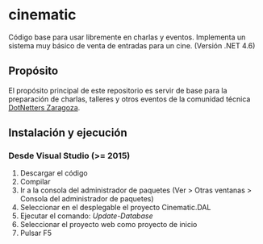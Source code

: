 # cinematic

Código base para usar libremente en charlas y eventos. Implementa un sistema muy básico de venta de entradas para un cine. (Versión .NET 4.6)

## Propósito

El propósito principal de este repositorio es servir de base para la preparación de charlas, talleres y otros eventos de la comunidad técnica [DotNetters Zaragoza](http://dotnetters.es).

## Instalación y ejecución

### Desde Visual Studio (>= 2015)

1. Descargar el código
2. Compilar
3. Ir a la consola del administrador de paquetes (Ver > Otras ventanas > Consola del administrador de paquetes)
4. Seleccionar en el desplegable el proyecto Cinematic.DAL
5. Ejecutar el comando: *Update-Database*
8. Seleccionar el proyecto web como proyecto de inicio
9. Pulsar F5